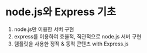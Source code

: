 # node.js와 Express 기초

1. node.js만 이용한 서버 구현
2. express를 이용하여 효율적, 직관적으로 node.js 서버 구현
3. 템플릿을 사용한 정적 & 동적 콘텐츠 with Express.js
